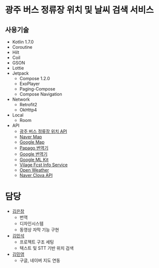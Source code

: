 # 광주 버스 정류장 위치 및 날씨 검색 서비스

## 사용기술
- Kotlin 1.7.0
- Coroutine
- Hilt
- Coil
- GSON
- Lottie
- Jetpack
  - Compose 1.2.0
  - ExoPlayer
  - Paging-Compose
  - Compose Navigation
- Network
  - Retrofit2
  - OkHttp4
- Local
  - Room
- API
  - [광주 버스 정류장 위치 API](https://bus.gwangju.go.kr/guide/usemethod/apiMethod)
  - [Naver Map](https://navermaps.github.io/maps.js/)
  - [Google Map](https://developers.google.com/maps?hl=ko)
  - [Papago 번역기](https://developers.naver.com/docs/papago/README.md)
  - [Google 번역기](https://cloud.google.com/translate/?hl=ko)
  - [Google ML Kit](http://developers.google.com/ml-kit/guides)
  - [Vilage Fcst Info Service](https://www.data.go.kr/data/15084084/openapi.do)
  - [Open Weather](https://openweathermap.org/api/one-call-3)
  - [Naver Clova API](https://clova.ai/ko/platform/)

# 담당
- [김은창](https://github.com/eunchang233)
  - 번역
  - 디자인시스템
  - 동영상 자막 기능 구현
- [김민석](https://github.com/sun5066)
  - 프로젝트 구조 세팅
  - 텍스트 및 STT 기반 위치 검색
- [김민영](https://github.com/MYKIM95)
  - 구글, 네이버 지도 연동
